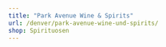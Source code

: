 ```yaml
---
title: "Park Avenue Wine & Spirits"
url: /denver/park-avenue-wine-und-spirits/
shop: Spirituosen
---
```

